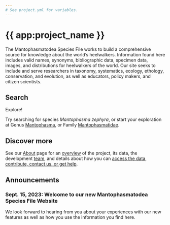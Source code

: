 ```yaml
---
# See project.yml for variables.
---
```

# {{ app:project_name }}
The Mantophasmatodea Species File works to build a comprehensive source for knowledge about the world’s heelwalkers. Information found here includes valid names, synonyms, bibliographic data, specimen data, images, and distributions for heelwalkers of the world. Our site seeks to include and serve researchers in taxonomy, systematics, ecology, ethology, conservation, and evolution, as well as educators, policy makers, and citizen scientists.

## Search

<autocomplete-otu class="w-full sm:w-96" placeholder="Search by taxon name"/>

Explore!

Try searching for species _Mantophasma zephyra_, or start your exploration at Genus [Mantophasma](/otus/925586/overview), or Family [Mantophasmatidae](/otus/925579/overview).

## Discover more
See our [About](about) page for an [overview](about#overview) of the project, its data, the development [team](about#project-development-and-maintenance), and details about how you can [access the data, contribute, contact us, or get help](about#contribute-or-get-help). 

## Announcements

### Sept. 15, 2023: Welcome to our new Mantophasmatodea Species File Website
<p>We look forward to hearing from you about your experiences with our new features as well as how you use the information you find here.</p>



